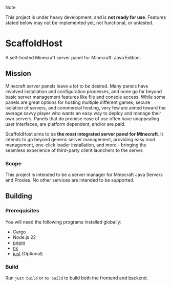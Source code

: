 > [!NOTE]  
> This project is under heavy development, and is **not ready for use**.
> Features stated below may not be implemented yet, not functional, or untested.

# ScaffoldHost

A self-hosted Minecraft server panel for Minecraft: Java Edition.

## Mission

Minecraft server panels leave a lot to be desired. Many panels have involved
installation and configuration processes, and none go far beyond basic server
management features like file and console access. While some panels are great
options for hosting multiple different games, secure isolation of servers, and
commercial hosting, very few are aimed toward the average savvy player who wants
an easy way to deploy and manage their own servers. Panels that do promise ease
of use often have unappealing user interfaces, are platform dependent, and/or
are paid.

ScaffoldHost aims to be **the most integrated server panel for Minecraft**. It
intends to go beyond generic server management, providing easy mod management,
one-click loader installation, and more - bringing the seamless experience of
third-party client launchers to the server.

### Scope

This project is intended to be a server manager for Minecraft Java Servers and
Proxies. No other services are intended to be supported.

## Building

### Prerequisites

You will need the following programs installed globally:

- Cargo
- Node.js 22
- [pnpm](https://pnpm.io/)
- [nx](https://www.npmjs.com/package/nx)
- [just](https://just.systems/) (Optional)

### Build

Run `just build` or `nx build` to build both the frontend and backend.

